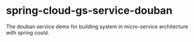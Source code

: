 # spring-cloud-gs-service-douban
The douban service demo for building system in micro-service architecture with spring could.
